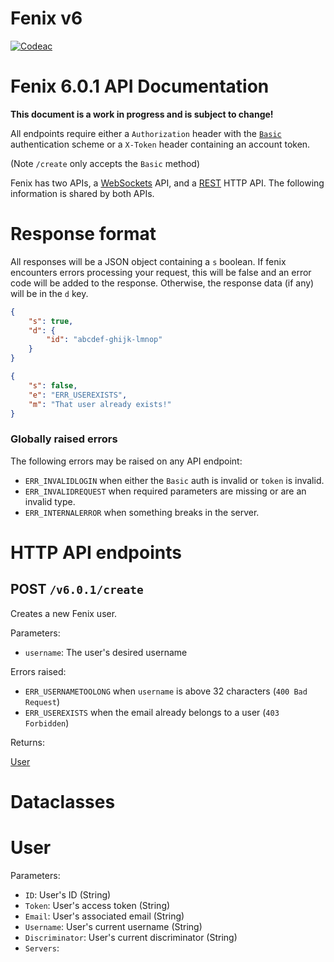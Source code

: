 # Fenix v6

[![Codeac](https://static.codeac.io/badges/2-281254941.svg "Codeac.io")](https://app.codeac.io/github/bloblet/fenix)

# Fenix 6.0.1 API Documentation

**This document is a work in progress and is subject to change!**

All endpoints require either a `Authorization` header with the [`Basic`](https://developer.mozilla.org/en-US/docs/Web/HTTP/Authentication#Basic_authentication_scheme) authentication scheme or a `X-Token` header containing an account token.  

(Note `/create` only accepts the `Basic` method)  

Fenix has two APIs, a [WebSockets](https://developer.mozilla.org/en-US/docs/Glossary/WebSockets) API, and a [REST](https://developer.mozilla.org/en-US/docs/Glossary/REST) HTTP API.  The following information is shared by both APIs.

# Response format
All responses will be a JSON object containing a `s` boolean.  If fenix encounters errors processing your request, this will be false and an error code will be added to the response.  Otherwise, the response data (if any) will be in the `d` key.

```json
{
    "s": true,
    "d": {
        "id": "abcdef-ghijk-lmnop"
    }
}
```

```json
{
    "s": false,
    "e": "ERR_USEREXISTS",
    "m": "That user already exists!"
}
```

### Globally raised errors

The following errors may be raised on any API endpoint:
 - `ERR_INVALIDLOGIN` when either the `Basic` auth is invalid or `token` is invalid.
 - `ERR_INVALIDREQUEST` when required parameters are missing or are an invalid
    type.
 - `ERR_INTERNALERROR` when something breaks in the server.

# HTTP API endpoints

## POST `/v6.0.1/create`

Creates a new Fenix user.

Parameters:
- `username`:  The user's desired username

Errors raised:
- `ERR_USERNAMETOOLONG` when `username` is above 32 characters (`400 Bad Request`)
- `ERR_USEREXISTS` when the email already belongs to a user (`403 Forbidden`)

Returns:

[User](#User)

# Dataclasses

# User
Parameters:
- `ID`: User's ID (String)
- `Token`: User's access token (String)
- `Email`: User's associated email (String)
- `Username`: User's current username (String)
- `Discriminator`: User's current discriminator (String)
- `Servers`: 